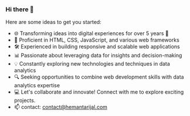 ### Hi there 👋

Here are some ideas to get you started:
- 🌐 Transforming ideas into digital experiences for over 5 years 🚀
- 🔧 Proficient in HTML, CSS, JavaScript, and various web frameworks
- 🛠️ Experienced in building responsive and scalable web applications
- 📊 Passionate about leveraging data for insights and decision-making
- 💡 Constantly exploring new technologies and techniques in data analytics
- 🔍 Seeking opportunities to combine web development skills with data analytics expertise
- 💻 Let's collaborate and innovate! Connect with me to explore exciting projects.
- 📫 contact: contact@hemantarijal.com


